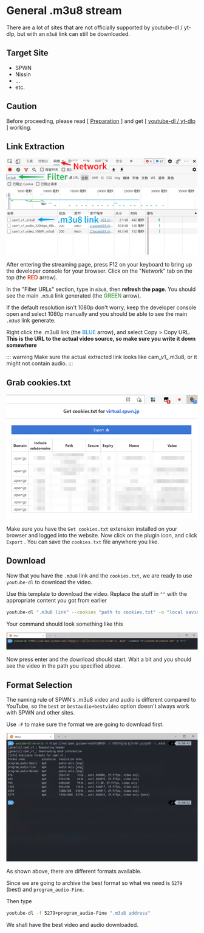 # General .m3u8 stream

There are a lot of sites that are not officially supported by youtube-dl / yt-dlp, but with an `m3u8` link can still be downloaded.

## Target Site

- SPWN
- Nissin
- ...
- etc.

## Caution

Before proceeding, please read [ [Preparation](/preparation/) ] and get [ [youtube-dl / yt-dlp](/tools/youtube/) ] working.

## Link Extraction

![step](./m3u8-0001.jpg)

After entering the streaming page, press F12 on your keyboard to bring up the developer console for your browser. Click on the "Network" tab on the top (the <span style="color:#e93320; font-weight:bold">RED</span> arrow).

In the "Filter URLs" section, type in `m3u8`, then **refresh the page**. You should see the main `.m3u8` link generated (the <span style="color:#59ac59; font-weight:bold">GREEN</span> arrow).

If the default resolution isn't 1080p don't worry, keep the developer console open and select 1080p manually and you should be able to see the main `.m3u8` link generate.

Right click the .m3u8 link (the <span style="color:#43a2e3; font-weight:bold">BLUE</span> arrow), and select Copy > Copy URL. **This is the URL to the actual video source, so make sure you write it down somewhere**

::: warning
Make sure the actual extracted link looks like cam_v1_.m3u8, or it might not contain audio.
:::

## Grab cookies.txt

![cookies](./m3u8-0002.jpg)

Make sure you have the `Get cookies.txt` extension installed on your browser and logged into the website. Now click on the plugin icon, and click `Export` . You can save the `cookies.txt` file anywhere you like.

## Download

Now that you have the `.m3u8` link and the `cookies.txt`, we are ready to use `youtube-dl` to download the video.

Use this template to download the video. Replace the stuff in `""` with the appropriate content you got from earlier

```bash
youtube-dl ".m3u8 link" --cookies "path to cookies.txt" -o "local saving path"
```

Your command should look something like this

![downloadlink](./m3u8-0003.jpg)

Now press enter and the download should start. Wait a bit and you should see the video in the path you specified above.

## Format Selection

The naming rule of SPWN's .m3u8 video and audio is different compared to YouTube, so the `best` or `bestaudio+bestvideo` option doesn't always work with SPWN and other sites.

Use `-F` to make sure the format we are going to download first.

![format](./m3u8-0004.jpg)

As shown above, there are different formats available.

Since we are going to archive the best format so what we need is `5279` (best) and `program_audio-Fine`.

Then type

```bash
youtube-dl -f 5279+program_audio-Fine ".m3u8 address"
```

We shall have the best video and audio downloaded.
